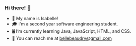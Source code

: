 ### Hi there! 🌸

- 🌿 My name is Isabelle!
- 🎓 I'm a second year software engineering student.
- 🖥️ I’m currently learning Java, JavaScript, HTML, and CSS.
- 💌 You can reach me at bellebeaudry@gmail.com

